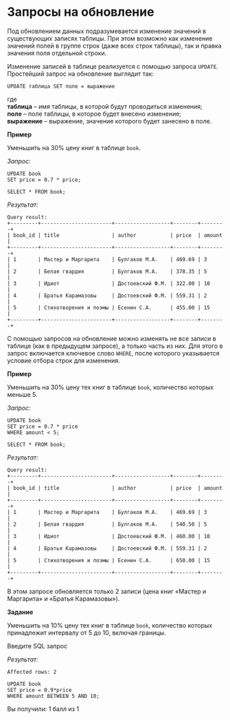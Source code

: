 # Запросы на обновление

Под обновлением данных подразумевается изменение значений в существующих записях таблицы. При этом возможно как изменение значений полей в группе строк (даже всех строк таблицы), так и правка значения поля отдельной строки.

Изменение записей в таблице реализуется с помощью запроса `UPDATE`. Простейший запрос на  обновление выглядит так:

```mysql
UPDATE таблица SET поле = выражение
```
где<br>
**таблица** – имя таблицы, в которой будут проводиться изменения;<br>
**поле** – поле таблицы, в которое будет внесено изменение;<br>
**выражение** – выражение,  значение которого будет занесено в поле.

**Пример**

Уменьшить на 30% цену книг в таблице `book`.

*Запрос:*

```mysql
UPDATE book 
SET price = 0.7 * price;

SELECT * FROM book;
```

*Результат:*

```mysql
Query result:
+---------+-----------------------+------------------+--------+--------+
| book_id | title                 | author           | price  | amount |
+---------+-----------------------+------------------+--------+--------+
| 1       | Мастер и Маргарита    | Булгаков М.А.    | 469.69 | 3      |
| 2       | Белая гвардия         | Булгаков М.А.    | 378.35 | 5      |
| 3       | Идиот                 | Достоевский Ф.М. | 322.00 | 10     |
| 4       | Братья Карамазовы     | Достоевский Ф.М. | 559.31 | 2      |
| 5       | Стихотворения и поэмы | Есенин С.А.      | 455.00 | 15     |
+---------+-----------------------+------------------+--------+--------+
```

С помощью запросов на обновление можно изменять не все записи в таблице (как в предыдущем запросе), а только часть из них. Для этого в запрос включается ключевое слово `WHERE`, после которого указывается условие отбора строк для изменения.

**Пример**

Уменьшить на 30% цену тех книг в таблице `book`, количество которых меньше 5.

*Запрос:*

```mysql
UPDATE book 
SET price = 0.7 * price 
WHERE amount < 5;

SELECT * FROM book;
```

*Результат:*

```mysql
Query result:
+---------+-----------------------+------------------+--------+--------+
| book_id | title                 | author           | price  | amount |
+---------+-----------------------+------------------+--------+--------+
| 1       | Мастер и Маргарита    | Булгаков М.А.    | 469.69 | 3      |
| 2       | Белая гвардия         | Булгаков М.А.    | 540.50 | 5      |
| 3       | Идиот                 | Достоевский Ф.М. | 460.00 | 10     |
| 4       | Братья Карамазовы     | Достоевский Ф.М. | 559.31 | 2      |
| 5       | Стихотворения и поэмы | Есенин С.А.      | 650.00 | 15     |
+---------+-----------------------+------------------+--------+--------+
```

В этом запросе обновляется только 2 записи (цена книг «Мастер и Маргарита» и «Братья Карамазовы»).

**Задание**

Уменьшить на 10% цену тех книг в таблице `book`, количество которых принадлежит интервалу от 5 до 10, включая границы.

Введите SQL запрос

*Результат:*

```mysql
Affected rows: 2
```

```mysql
UPDATE book
SET price = 0.9*price
WHERE amount BETWEEN 5 AND 10;
```

Вы получили: 1 балл из 1
